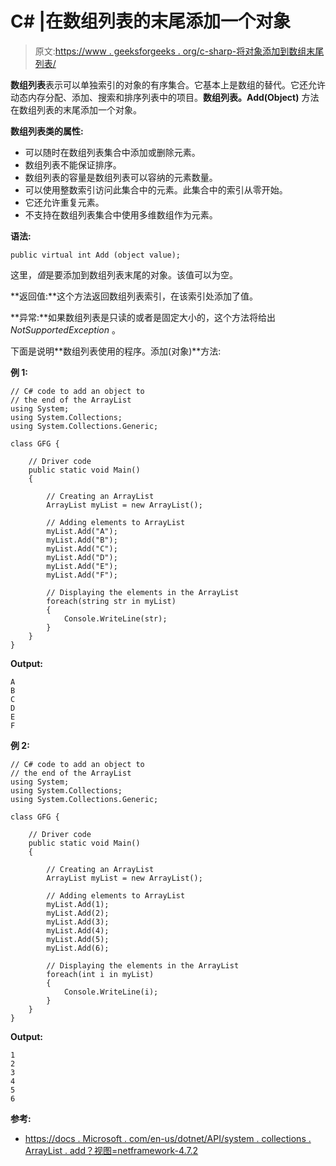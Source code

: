 # C# |在数组列表的末尾添加一个对象

> 原文:[https://www . geeksforgeeks . org/c-sharp-将对象添加到数组末尾列表/](https://www.geeksforgeeks.org/c-sharp-add-an-object-to-the-end-of-the-arraylist/)

**数组列表**表示可以单独索引的对象的有序集合。它基本上是数组的替代。它还允许动态内存分配、添加、搜索和排序列表中的项目。**数组列表。Add(Object)** 方法在数组列表的末尾添加一个对象。

**数组列表类的属性:**

*   可以随时在数组列表集合中添加或删除元素。
*   数组列表不能保证排序。
*   数组列表的容量是数组列表可以容纳的元素数量。
*   可以使用整数索引访问此集合中的元素。此集合中的索引从零开始。
*   它还允许重复元素。
*   不支持在数组列表集合中使用多维数组作为元素。

**语法:**

```
public virtual int Add (object value);

```

这里，*值*是要添加到数组列表末尾的对象。该值可以为空。

**返回值:**这个方法返回数组列表索引，在该索引处添加了值。

**异常:**如果数组列表是只读的或者是固定大小的，这个方法将给出 *NotSupportedException* 。

下面是说明**数组列表使用的程序。添加(对象)**方法:

**例 1:**

```
// C# code to add an object to
// the end of the ArrayList
using System;
using System.Collections;
using System.Collections.Generic;

class GFG {

    // Driver code
    public static void Main()
    {

        // Creating an ArrayList
        ArrayList myList = new ArrayList();

        // Adding elements to ArrayList
        myList.Add("A");
        myList.Add("B");
        myList.Add("C");
        myList.Add("D");
        myList.Add("E");
        myList.Add("F");

        // Displaying the elements in the ArrayList
        foreach(string str in myList)
        {
            Console.WriteLine(str);
        }
    }
}
```

**Output:**

```
A
B
C
D
E
F

```

**例 2:**

```
// C# code to add an object to
// the end of the ArrayList
using System;
using System.Collections;
using System.Collections.Generic;

class GFG {

    // Driver code
    public static void Main()
    {

        // Creating an ArrayList
        ArrayList myList = new ArrayList();

        // Adding elements to ArrayList
        myList.Add(1);
        myList.Add(2);
        myList.Add(3);
        myList.Add(4);
        myList.Add(5);
        myList.Add(6);

        // Displaying the elements in the ArrayList
        foreach(int i in myList)
        {
            Console.WriteLine(i);
        }
    }
}
```

**Output:**

```
1
2
3
4
5
6

```

**参考:**

*   [https://docs . Microsoft . com/en-us/dotnet/API/system . collections . ArrayList . add？视图=netframework-4.7.2](https://docs.microsoft.com/en-us/dotnet/api/system.collections.arraylist.add?view=netframework-4.7.2)
